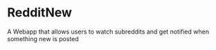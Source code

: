 # RedditNew
A Webapp that allows users to watch subreddits and get notified when something new is posted
